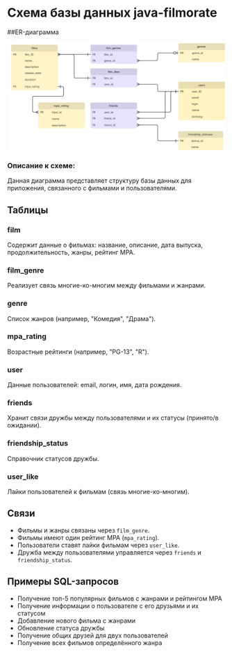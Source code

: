 # Схема базы данных java-filmorate

##ER-диаграмма

![ER-диаграмма.](src/main/resources/ER-diagram.png)

### Описание к схеме:

Данная диаграмма представляет структуру базы данных для приложения, связанного с фильмами и пользователями.

## Таблицы

### film
Содержит данные о фильмах: название, описание, дата выпуска, продолжительность, жанры, рейтинг MPA.

### film_genre
Реализует связь многие-ко-многим между фильмами и жанрами.

### genre
Список жанров (например, "Комедия", "Драма").

### mpa_rating
Возрастные рейтинги (например, "PG-13", "R").

### user
Данные пользователей: email, логин, имя, дата рождения.

### friends
Хранит связи дружбы между пользователями и их статусы (принято/в ожидании).

### friendship_status
Справочник статусов дружбы.

### user_like
Лайки пользователей к фильмам (связь многие-ко-многим).

## Связи

- Фильмы и жанры связаны через `film_genre`.
- Фильмы имеют один рейтинг MPA (`mpa_rating`).
- Пользователи ставят лайки фильмам через `user_like`.
- Дружба между пользователями управляется через `friends` и `friendship_status`.

## Примеры SQL-запросов
- Получение топ-5 популярных фильмов с жанрами и рейтингом MPA
- Получение информации о пользователе с его друзьями и их статусом
- Добавление нового фильма с жанрами
- Обновление статуса дружбы
- Получение общих друзей для двух пользователей
- Получение всех фильмов определённого жанра